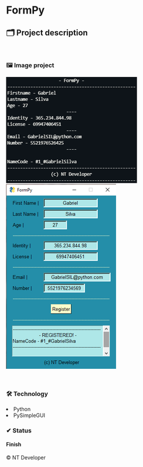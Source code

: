 # FormPy

## 🗂 Project description

<p>
	
</p>

<br>

### 🖼 Image project

![FormPy_v1](/Img/FormPy_v1.png)
![FormPy_v2](/Img/FormPy_v2.png)

<br>

### 🛠 Technology

<li> Python
<li> PySimpleGUI

<br>

### ✔ Status

<h4>Finish</h4>

<footer>&copy; NT Developer</footer>
